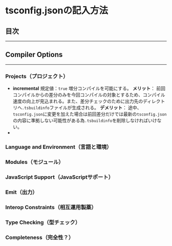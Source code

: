 # tsconfig.jsonの記入方法

## 目次

---

## Compiler Options

---

### Projects（プロジェクト）

* **incremental** 規定値：`true`
増分コンパイルを可能にする。
**メリット**：
前回コンパイルからの差分のみを今回コンパイルの対象とするため、コンパイル速度の向上が見込まれる。また、差分チェックのために出力先のディレクトリへ`.tsbuildinfo`ファイルが生成される。
**デメリット**：
途中、`tsconfig.json`に変更を加えた場合は前回差分だけでは最新の`tsconfig.json`の内容に準拠しない可能性がある為`.tsbuildinfo`を削除しなければいけない。
* 

### Language and Environment（言語と環境）

### Modules（モジュール）

### JavaScript Support（JavaScriptサポート）

### Emit（出力）

### Interop Constraints（相互運用製薬）

### Type Checking（型チェック）

### Completeness（完全性？）
